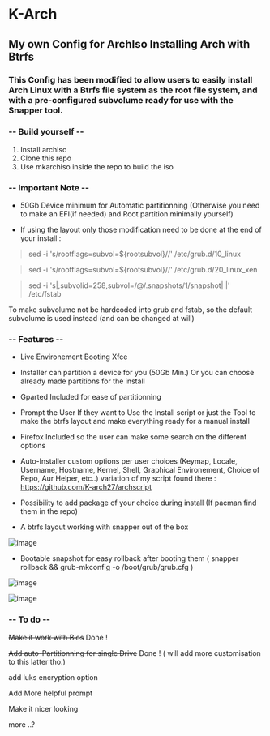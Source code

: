 # K-Arch

## My own Config for ArchIso Installing Arch with Btrfs

### This Config has been modified to allow users to easily install Arch Linux with a Btrfs file system as the root file system, and with a pre-configured subvolume ready for use with the Snapper tool.


### -- Build yourself --

1. Install archiso
2. Clone this repo
3. Use mkarchiso inside the repo to build the iso

### -- Important Note --

- 50Gb Device minimum for Automatic partitionning (Otherwise you need to make an EFI(if needed) and Root partition minimally yourself)

- If using the layout only those modification need to be done at the end of your install : 

>sed -i 's/rootflags=subvol=${rootsubvol}//' /etc/grub.d/10_linux

>sed -i 's/rootflags=subvol=${rootsubvol}//' /etc/grub.d/20_linux_xen

>sed -i 's|,subvolid=258,subvol=/@/.snapshots/1/snapshot| |' /etc/fstab

To make subvolume not be hardcoded into grub and fstab, so the default subvolume is used instead (and can be changed at will)

### -- Features --

- Live Environement Booting Xfce

- Installer can partition a device for you (50Gb Min.) Or you can choose already made partitions for the install

- Gparted Included for ease of partitionning

- Prompt the User If they want to Use the Install script or just the Tool to make the btrfs layout and make everything ready for a manual install

- Firefox Included so the user can make some search on the different options

- Auto-Installer custom options per user choices (Keymap, Locale, Username, Hostname, Kernel, Shell, Graphical Environement, Choice of Repo, Aur Helper, etc..)  variation of my script found there : https://github.com/K-arch27/archscript

- Possibility to add package of your choice during install (If pacman find them in the repo)

- A btrfs layout working with snapper out of the box

![image](https://user-images.githubusercontent.com/98610690/229260800-4bc7d45d-16f6-472e-81d8-92bae0d2e08b.png)



- Bootable snapshot for easy rollback after booting them ( snapper rollback && grub-mkconfig -o /boot/grub/grub.cfg )

![image](https://user-images.githubusercontent.com/98610690/229261491-301400e0-7d50-4367-854f-f6c55053f999.png)

![image](https://user-images.githubusercontent.com/98610690/229261473-8563a715-a87c-4350-8cb2-2bc03ca40819.png)



### -- To do --

~~Make it work with Bios~~ Done !

~~Add auto-Partitionning for single Drive~~ Done ! ( will add more customisation to this latter tho.)

add luks encryption option

Add More helpful prompt

Make it nicer looking

more ..?
